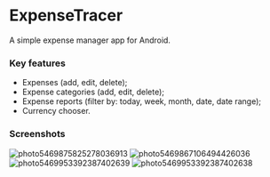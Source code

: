 # ExpenseTracer

A simple expense manager app for Android.

### Key features

- Expenses (add, edit, delete);
- Expense categories (add, edit, delete);
- Expense reports (filter by: today, week, month, date, date range);
- Currency chooser. 




### Screenshots

![photo5469875825278036913](https://user-images.githubusercontent.com/33866829/71248090-46c0a500-2344-11ea-8f9a-3fadf2a8a8d1.jpg)
![photo5469867106494426036](https://user-images.githubusercontent.com/33866829/71248103-4922ff00-2344-11ea-90c5-6daea00d40dd.jpg)
![photo5469953392387402639](https://user-images.githubusercontent.com/33866829/71248113-4b855900-2344-11ea-8568-1462825b47c9.jpg)
![photo5469953392387402638](https://user-images.githubusercontent.com/33866829/71248116-4d4f1c80-2344-11ea-92a3-f8f450b365e2.jpg)
